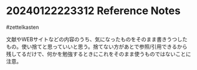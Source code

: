 # 20240122223312 Reference Notes
#zettelkasten 

文献やWEBサイトなどの内容のうち、気になったものをそのまま書きうつしたもの。使い捨てと思っていいと思う。捨てない方があとで参照/引用できるから残してるだけで、何かを勉強するときにこれをそのまま使うものではないことに注意。